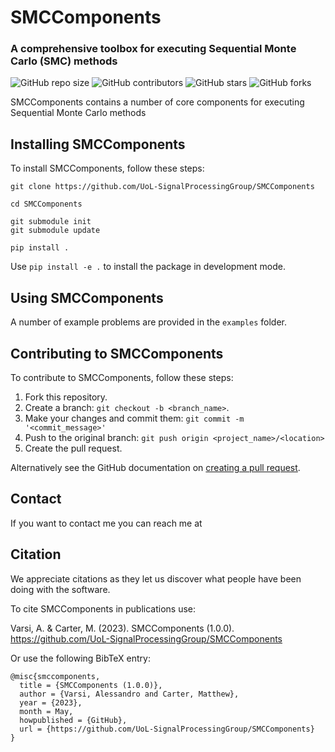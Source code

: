 # SMCComponents
### A comprehensive toolbox for executing Sequential Monte Carlo (SMC) methods

<!-- tempate https://github.com/scottydocs/README-template.md/blob/master/README.md -->
![GitHub repo size](https://img.shields.io/github/repo-size/UoL-SignalProcessingGroup/SMCComponents)
![GitHub contributors](https://img.shields.io/github/contributors/UoL-SignalProcessingGroup/SMCComponents)
![GitHub stars](https://img.shields.io/github/stars/UoL-SignalProcessingGroup/SMCComponents?style=social)
![GitHub forks](https://img.shields.io/github/forks/UoL-SignalProcessingGroup/SMCComponents?style=social)

SMCComponents contains a number of core components for executing Sequential Monte Carlo methods


## Installing SMCComponents

To install SMCComponents, follow these steps:

```
git clone https://github.com/UoL-SignalProcessingGroup/SMCComponents

cd SMCComponents

git submodule init
git submodule update

pip install .
```

Use `pip install -e .` to install the package in development mode.

## Using SMCComponents

A number of example problems are provided in the `examples` folder.


## Contributing to SMCComponents

To contribute to SMCComponents, follow these steps:

1. Fork this repository.
2. Create a branch: `git checkout -b <branch_name>`.
3. Make your changes and commit them: `git commit -m '<commit_message>'`
4. Push to the original branch: `git push origin <project_name>/<location>`
5. Create the pull request.

Alternatively see the GitHub documentation on [creating a pull request](https://help.github.com/en/github/collaborating-with-issues-and-pull-requests/creating-a-pull-request).

## Contact

If you want to contact me you can reach me at 

## Citation

We appreciate citations as they let us discover what people have been doing with the software. 

To cite SMCComponents in publications use:

Varsi, A. & Carter, M. (2023). SMCComponents (1.0.0). https://github.com/UoL-SignalProcessingGroup/SMCComponents

Or use the following BibTeX entry:

```
@misc{smccomponents,
  title = {SMCComponents (1.0.0)},
  author = {Varsi, Alessandro and Carter, Matthew},
  year = {2023},
  month = May,
  howpublished = {GitHub},
  url = {https://github.com/UoL-SignalProcessingGroup/SMCComponents}
}
```